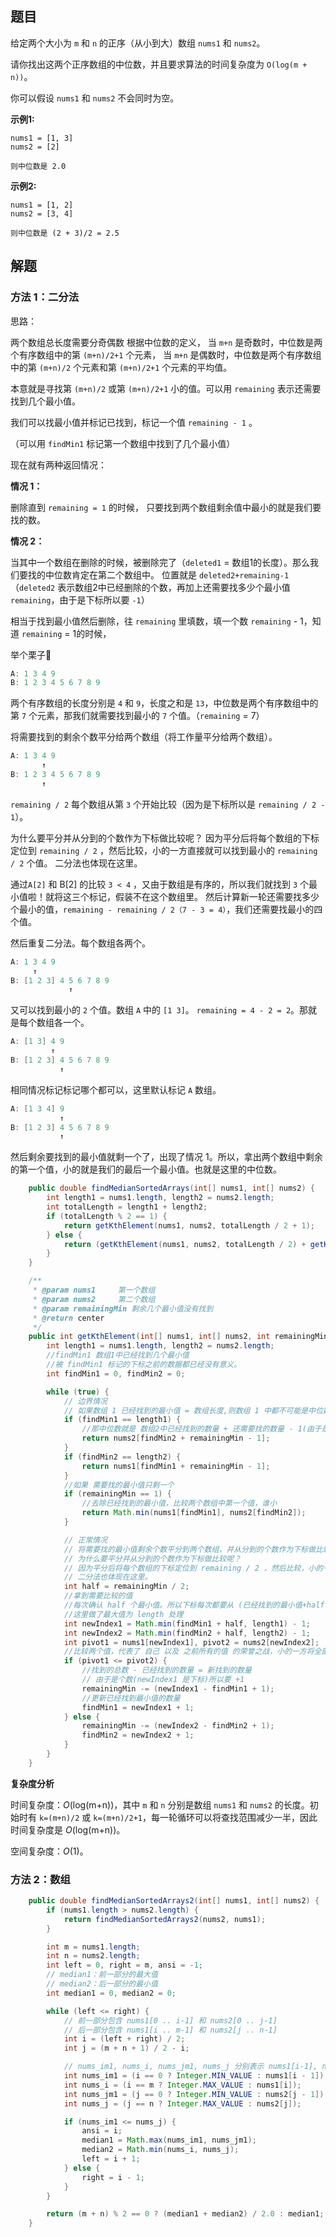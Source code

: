 ## 题目

给定两个大小为 `m` 和 `n` 的正序（从小到大）数组 `nums1` 和 `nums2`。

请你找出这两个正序数组的中位数，并且要求算法的时间复杂度为 `O(log(m + n))`。

你可以假设 `nums1` 和 `nums2` 不会同时为空。

**示例1:**

```
nums1 = [1, 3]
nums2 = [2]

则中位数是 2.0
```

**示例2:**

```
nums1 = [1, 2]
nums2 = [3, 4]

则中位数是 (2 + 3)/2 = 2.5
```

## 解题

### 方法 1：二分法

思路：

两个数组总长度需要分奇偶数
根据中位数的定义，
当 `m+n` 是奇数时，中位数是两个有序数组中的第 `(m+n)/2+1` 个元素，
当 `m+n` 是偶数时，中位数是两个有序数组中的第 `(m+n)/2` 个元素和第 `(m+n)/2+1` 个元素的平均值。

本意就是寻找第 `(m+n)/2` 或第 `(m+n)/2+1`  小的值。可以用 `remaining` 表示还需要找到几个最小值。

我们可以找最小值并标记已找到，标记一个值 `remaining - 1` 。


（可以用 `findMin1` 标记第一个数组中找到了几个最小值）

现在就有两种返回情况：

**情况 1：**

删除直到 `remaining = 1` 的时候， 只要找到两个数组剩余值中最小的就是我们要找的数。

**情况 2：**

当其中一个数组在删除的时候，被删除完了（`deleted1` = 数组1的长度）。那么我们要找的中位数肯定在第二个数组中。
位置就是 `deleted2+remaining-1` （`deleted2` 表示数组2中已经删除的个数，再加上还需要找多少个最小值 `remaining`，由于是下标所以要 `-1`）

相当于找到最小值然后删除，往 `remaining` 里填数，填一个数 `remaining` - 1，知道 `remaining` = 1的时候，

举个栗子🌰

```java
A: 1 3 4 9
B: 1 2 3 4 5 6 7 8 9
```

两个有序数组的长度分别是 `4` 和 `9`，长度之和是 `13`，中位数是两个有序数组中的第 `7` 个元素，那我们就需要找到最小的 `7` 个值。（`remaining`  = 7）

将需要找到的剩余个数平分给两个数组（将工作量平分给两个数组）。

```java
A: 1 3 4 9
       ↑
B: 1 2 3 4 5 6 7 8 9
       ↑
```

`remaining / 2` 每个数组从第 `3` 个开始比较（因为是下标所以是 `remaining / 2 - 1`）。

为什么要平分并从分到的个数作为下标做比较呢？
因为平分后将每个数组的下标定位到 `remaining / 2` ，然后比较，小的一方直接就可以找到最小的 `remaining / 2` 个值。
二分法也体现在这里。

通过`A[2]` 和 B[2] 的比较 `3 < 4` ，又由于数组是有序的，所以我们就找到 `3` 个最小值啦！就将这三个标记，假装不在这个数组里。
然后计算新一轮还需要找多少个最小的值，`remaining - remaining / 2（7 - 3 = 4）`，我们还需要找最小的四个值。

然后重复二分法。每个数组各两个。

```java
A: 1 3 4 9
     ↑
B: [1 2 3] 4 5 6 7 8 9
             ↑
```

又可以找到最小的 `2` 个值。数组 `A` 中的 `[1 3]`。 `remaining = 4 - 2 = 2`。那就是每个数组各一个。

```java
A: [1 3] 4 9
         ↑
B: [1 2 3] 4 5 6 7 8 9
           ↑
```

相同情况标记标记哪个都可以，这里默认标记 `A` 数组。

```java
A: [1 3 4] 9
           ↑
B: [1 2 3] 4 5 6 7 8 9
           ↑
```

然后剩余要找到的最小值就剩一个了，出现了情况 1。所以，拿出两个数组中剩余的第一个值，小的就是我们的最后一个最小值。也就是这里的中位数。

```java
    public double findMedianSortedArrays(int[] nums1, int[] nums2) {
        int length1 = nums1.length, length2 = nums2.length;
        int totalLength = length1 + length2;
        if (totalLength % 2 == 1) {
            return getKthElement(nums1, nums2, totalLength / 2 + 1);
        } else {
            return (getKthElement(nums1, nums2, totalLength / 2) + getKthElement(nums1, nums2, totalLength / 2 + 1)) / 2.0;
        }
    }

    /**
     * @param nums1     第一个数组
     * @param nums2     第二个数组
     * @param remainingMin 剩余几个最小值没有找到
     * @return center
     */
    public int getKthElement(int[] nums1, int[] nums2, int remainingMin) {
        int length1 = nums1.length, length2 = nums2.length;
        //findMin1 数组1中已经找到几个最小值
        //被 findMin1 标记的下标之前的数据都已经没有意义。
        int findMin1 = 0, findMin2 = 0;

        while (true) {
            // 边界情况
            // 如果数组 1 已经找到的最小值 = 数组长度,则数组 1 中都不可能是中位数
            if (findMin1 == length1) {
                //那中位数就是 数组2中已经找到的数量 + 还需要找的数量 - 1(由于是下标)
                return nums2[findMin2 + remainingMin - 1];
            }
            if (findMin2 == length2) {
                return nums1[findMin1 + remainingMin - 1];
            }
            //如果 需要找的最小值只剩一个
            if (remainingMin == 1) {
                //去除已经找到的最小值，比较两个数组中第一个值，谁小
                return Math.min(nums1[findMin1], nums2[findMin2]);
            }

            // 正常情况
            // 将需要找的最小值剩余个数平分到两个数组，并从分到的个数作为下标做比较
            // 为什么要平分并从分到的个数作为下标做比较呢？
            // 因为平分后将每个数组的下标定位到 remaining / 2 ，然后比较，小的一方直接就可以找到 remaining / 2 个最小值。
            // 二分法也体现在这里。
            int half = remainingMin / 2;
            //拿到需要比较的值
            //每次确认 half 个最小值。所以下标每次都要从 (已经找到的最小值+half-1) 开始。
            //这里做了最大值为 length 处理
            int newIndex1 = Math.min(findMin1 + half, length1) - 1;
            int newIndex2 = Math.min(findMin2 + half, length2) - 1;
            int pivot1 = nums1[newIndex1], pivot2 = nums2[newIndex2];
            //比较两个值，代表了 自己 以及 之前所有的值 的荣誉之战，小的一方将全部被标记为最小值。
            if (pivot1 <= pivot2) {
                //找到的总数 - 已经找到的数量 = 新找到的数量
                // 由于是个数(newIndex1 是下标)所以要 +1
                remainingMin -= (newIndex1 - findMin1 + 1);
                //更新已经找到最小值的数量
                findMin1 = newIndex1 + 1;
            } else {
                remainingMin -= (newIndex2 - findMin2 + 1);
                findMin2 = newIndex2 + 1;
            }
        }
    }
```

**复杂度分析**

时间复杂度：*O*(log(m+n))，其中 `m` 和 `n` 分别是数组 `nums1` 和 `nums2` 的长度。初始时有 `k=(m+n)/2` 或 `k=(m+n)/2+1`，每一轮循环可以将查找范围减少一半，因此时间复杂度是 *O*(log(m+n))。

空间复杂度：*O*(1)。

### 方法 2：数组





```java
    public double findMedianSortedArrays2(int[] nums1, int[] nums2) {
        if (nums1.length > nums2.length) {
            return findMedianSortedArrays2(nums2, nums1);
        }

        int m = nums1.length;
        int n = nums2.length;
        int left = 0, right = m, ansi = -1;
        // median1：前一部分的最大值
        // median2：后一部分的最小值
        int median1 = 0, median2 = 0;

        while (left <= right) {
            // 前一部分包含 nums1[0 .. i-1] 和 nums2[0 .. j-1]
            // 后一部分包含 nums1[i .. m-1] 和 nums2[j .. n-1]
            int i = (left + right) / 2;
            int j = (m + n + 1) / 2 - i;

            // nums_im1, nums_i, nums_jm1, nums_j 分别表示 nums1[i-1], nums1[i], nums2[j-1], nums2[j]
            int nums_im1 = (i == 0 ? Integer.MIN_VALUE : nums1[i - 1]);
            int nums_i = (i == m ? Integer.MAX_VALUE : nums1[i]);
            int nums_jm1 = (j == 0 ? Integer.MIN_VALUE : nums2[j - 1]);
            int nums_j = (j == n ? Integer.MAX_VALUE : nums2[j]);

            if (nums_im1 <= nums_j) {
                ansi = i;
                median1 = Math.max(nums_im1, nums_jm1);
                median2 = Math.min(nums_i, nums_j);
                left = i + 1;
            } else {
                right = i - 1;
            }
        }

        return (m + n) % 2 == 0 ? (median1 + median2) / 2.0 : median1;
    }
```

